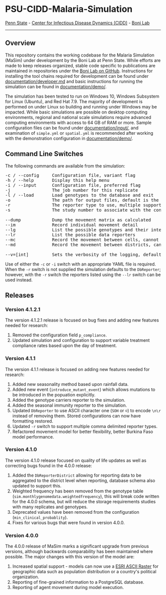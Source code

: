 # PSU-CIDD-Malaria-Simulation

[Penn State](https://www.psu.edu/) - [Center for Infectious Disease Dynamics (CIDD)](https://www.huck.psu.edu/institutes-and-centers/center-for-infectious-disease-dynamics) - [Boni Lab](http://mol.ax/)

---

## Overview

This repository contains the working codebase for the Malaria Simulation (MaSim) under development by the Boni Lab at Penn State. While efforts are made to keep releases organized, stable code specific to publications are maintained in repositories under the [Boni Lab on GitHub](https://github.com/bonilab). Instructions for installing the tool chains required for development can be found under [documentation/developer.md](documentation/developer.md) and basic instructions for running the simulation can be found in [documentation/demo/](documentation/demo/).

The simulation has been tested to run on Windows 10, Windows Subsystem for Linux (Ubuntu), and Red Hat 7.9. The majority of development is performed on under Linux so building and running under Windows may be impacted.  While basic simulations are possible on desktop computing environments, regional and national scale simulations require advanced computing environments with access to 64 GB of RAM or more. Sample configuration files can be found under [documentation/input/](documentation/input), and examination of `simple.yml` or `spatial.yml` is recommended after working with the demonstration configuration in [documentation/demo/](documentation/demo/).

## Command Line Switches

The following commands are available from the simulation:
<pre>
-c / --config     Configuration file, variant flag 
-h / --help       Display this help menu
-i / --input      Configuration file, preferred flag
-j                The job number for this replicate
-l / --load       Load genotypes to the database and exit
-o                The path for output files, default is the current directory
-r                The reporter type to use, multiple supported when comma delimited
-s                The study number to associate with the configuration

--dump            Dump the movement matrix as calculated
--im              Record individual movement detail
--lg              List the possible genotypes and their internal id values
--lr              List the possible data reporters
--mc              Record the movement between cells, cannot run with --md
--md              Record the movement between districts, cannot run with --mc

--v=[int]         Sets the verbosity of the logging, default zero
</pre>

Use of either the `-c` or `-i` switch with an appropriate YAML file is required. When the `-r` switch is not supplied the simulation defaults to the `DbReporter`; however, with the `-r` switch the reporters listed using the `--lr` switch can be used instead.

## Releases
 
### Version 4.1.2.1

The version 4.1.2.1 release is focused on bug fixes and adding new features needed for research:

1. Removed the configuration field `p_compliance`.
2. Updated simulation and configuration to support variable treatment compliance rates based upon the day of treatment. 

### Version 4.1.1

The version 4.1.1 release is focused on adding new features needed for research:

1. Added new seasonality method based upon rainfall data.
2. Added new event (`introduce_mutant_event`) which allows mutations to be introduced in the popuation explicitly.
3. Added the genotype carriers reporter to the simulation.
4. Added the seasonal immunity reporter to the simulation.
5. Updated `DbReporter` to use ASCII character one (`SOH` or `☺`) to encode `\n\r` instead of removing them. Stored configurations can now have formatting restored.
6. Updated `-r` switch to support multiple comma delimited reporter types.
7. Refactored movement model for better flexibility, better Burkina Faso model performance.

### Version 4.1.0

The version 4.1.0 release focused on quality of life updates as well as correcting bugs found in the 4.0.0 release:

1. Added the `DbReporterDistrict` allowing for reporting data to be aggregated to the district level when reporting, database schema also updated to support this.
2. Weighted frequency has been removed from the genotype table (`sim.monthlygenomedata.weightedfrequency`), this will break code written for the 4.0.0 schema, but will reduce the storage requirements studies with many replicates and genotypes. 
3. Deprecated values have been removed from the configuration (`min_clinical_probablity`).
4. Fixes for various bugs that were found in version 4.0.0.

### Version 4.0.0

The 4.0.0 release of MaSim marks a significant upgrade from previous versions, although backwards comparability has been maintained where possible. The major changes with this version of the model are:

1. Increased spatial support - models can now use a [ESRI ASCII Raster](http://resources.esri.com/help/9.3/arcgisengine/java/GP_ToolRef/spatial_analyst_tools/esri_ascii_raster_format.htm) for geographic data such as population distribution or a country's political organization.
2. Reporting of fine-grained information to a PostgreSQL database.
3. Reporting of agent movement during model execution.
